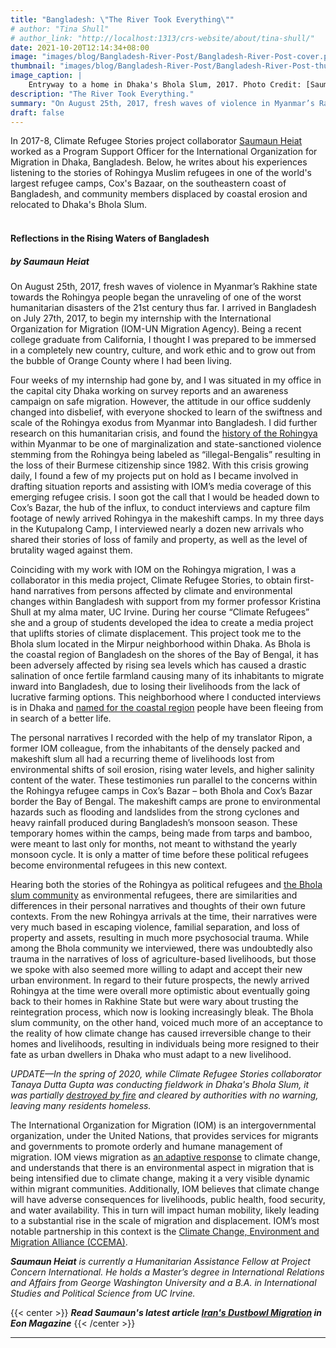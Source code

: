 ```yaml
---
title: "Bangladesh: \"The River Took Everything\""
# author: "Tina Shull"
# author_link: "http://localhost:1313/crs-website/about/tina-shull/"
date: 2021-10-20T12:14:34+08:00
image: "images/blog/Bangladesh-River-Post/Bangladesh-River-Post-cover.png"
thumbnail: "images/blog/Bangladesh-River-Post/Bangladesh-River-Post-thumb.png"
image_caption: |
    Entryway to a home in Dhaka's Bhola Slum, 2017. Photo Credit: [Saumaun Heiat ](../../about/saumaun-heiat/)
description: "The River Took Everything."
summary: "On August 25th, 2017, fresh waves of violence in Myanmar’s Rakhine state towards the Rohingya people began the unraveling of one of the worst humanitarian disasters of the 21st century thus far."
draft: false
---
```


In 2017-8, Climate Refugee Stories project collaborator [Saumaun Heiat](https://www.linkedin.com/in/saumaun-heiat-52560013a/) worked as a Program Support Officer for the International Organization for Migration in Dhaka, Bangladesh. Below, he writes about his experiences listening to the stories of Rohingya Muslim refugees in one of the world's largest refugee camps, Cox's Bazaar, on the southeastern coast of Bangladesh, and community members displaced by coastal erosion and relocated to Dhaka's Bhola Slum.  
&nbsp; 
&nbsp;

#### **Reflections in the Rising Waters of Bangladesh**  
##### ***by Saumaun Heiat***

On August 25th, 2017, fresh waves of violence in Myanmar’s Rakhine state towards the Rohingya people began the unraveling of one of the worst humanitarian disasters of the 21st century thus far. I arrived in Bangladesh on July 27th, 2017, to begin my internship with the International Organization for Migration (IOM-UN Migration Agency). Being a recent college graduate from California, I thought I was prepared to be immersed in a completely new country, culture, and work ethic and to grow out from the bubble of Orange County where I had been living. 


Four weeks of my internship had gone by, and I was situated in my office in the capital city Dhaka working on survey reports and an awareness campaign on safe migration. However, the attitude in our office suddenly changed into disbelief, with everyone shocked to learn of the swiftness and scale of the Rohingya exodus from Myanmar into Bangladesh. I did further research on this humanitarian crisis, and found the [history of the Rohingya](https://www.economist.com/asia/2015/06/13/the-most-persecuted-people-on-earth) within Myanmar to be one of marginalization and state-sanctioned violence stemming from the Rohingya being labeled as “illegal-Bengalis” resulting in the loss of their Burmese citizenship since 1982. With this crisis growing daily, I found a few of my projects put on hold as I became involved in drafting situation reports and assisting with IOM’s media coverage of this emerging refugee crisis. I soon got the call that I would be headed down to Cox’s Bazar, the hub of the influx, to conduct interviews and capture film footage of newly arrived Rohingya in the makeshift camps. In my three days in the Kutupalong Camp, I interviewed nearly a dozen new arrivals who shared their stories of loss of family and property, as well as the level of brutality waged against them. 


Coinciding with my work with IOM on the Rohingya migration, I was a collaborator in this media project, Climate Refugee Stories, to obtain first-hand narratives from persons affected by climate and environmental changes within Bangladesh with support from my former professor Kristina Shull at my alma mater, UC Irvine. During her course “Climate Refugees” she and a group of students developed the idea to create a media project that uplifts stories of climate displacement. This project took me to the Bhola slum located in the Mirpur neighborhood within Dhaka. As Bhola is the coastal region of Bangladesh on the shores of the Bay of Bengal, it has been adversely affected by rising sea levels which has caused a drastic salination of once fertile farmland causing many of its inhabitants to migrate inward into Bangladesh, due to losing their livelihoods from the lack of lucrative farming options. This neighborhood where I conducted interviews is in Dhaka and [named for the coastal region](https://www.nature.com/articles/s41599-020-0443-2) people have been fleeing from in search of a better life.


The personal narratives I recorded with the help of my translator Ripon, a former IOM colleague, from the inhabitants of the densely packed and makeshift slum all had a recurring theme of livelihoods lost from environmental shifts of soil erosion, rising water levels, and higher salinity content of the water. These testimonies run parallel to the concerns within the Rohingya refugee camps in Cox’s Bazar – both Bhola and Cox’s Bazar border the Bay of Bengal. The makeshift camps are prone to environmental hazards such as flooding and landslides from the strong cyclones and heavy rainfall produced during Bangladesh’s monsoon season. These temporary homes within the camps, being made from tarps and bamboo, were meant to last only for months, not meant to withstand the yearly monsoon cycle. It is only a matter of time before these political refugees become environmental refugees in this new context. 


Hearing both the stories of the Rohingya as political refugees and [the Bhola slum community](https://www.researchgate.net/publication/282516165_Insecure_hope_the_challenges_faced_by_urban_slum_dwellers_in_Bhola_Slum_Bangladesh) as environmental refugees, there are similarities and differences in their personal narratives and thoughts of their own future contexts. From the new Rohingya arrivals at the time, their narratives were very much based in escaping violence, familial separation, and loss of property and assets, resulting in much more psychosocial trauma. While among the Bhola community we interviewed, there was undoubtedly also trauma in the narratives of loss of agriculture-based livelihoods, but those we spoke with also seemed more willing to adapt and accept their new urban environment. In regard to their future prospects, the newly arrived Rohingya at the time were overall more optimistic about eventually going back to their homes in Rakhine State but were wary about trusting the reintegration process, which now is looking increasingly bleak. The Bhola slum community, on the other hand, voiced much more of an acceptance to the reality of how climate change has caused irreversible change to their homes and livelihoods, resulting in individuals being more resigned to their fate as urban dwellers in Dhaka who must adapt to a new livelihood. 


*UPDATE—In the spring of 2020, while Climate Refugee Stories collaborator Tanaya Dutta Gupta was conducting fieldwork in Dhaka's Bhola Slum, it was partially [destroyed by fire](https://www.usnews.com/news/world/articles/2020-03-11/bangladesh-slum-fire-leaves-many-people-homeless) and cleared by authorities with no warning, leaving many residents homeless.*


The International Organization for Migration (IOM) is an intergovernmental organization, under the United Nations, that provides services for migrants and governments to promote orderly and humane management of migration. IOM views migration as [an adaptive response](https://publications.iom.int/books/migration-adaptation-environmental-and-climate-change-case-kenya) to climate change, and understands that there is an environmental aspect in migration that is being intensified due to climate change, making it a very visible dynamic within migrant communities. Additionally, IOM believes that climate change will have adverse consequences for livelihoods, public health, food security, and water availability. This in turn will impact human mobility, likely leading to a substantial rise in the scale of migration and displacement. IOM’s most notable partnership in this context is the [Climate Change, Environment and Migration Alliance (CCEMA)](http://www.ccema-portal.org/). 

***Saumaun Heiat*** *is currently a Humanitarian Assistance Fellow at Project Concern International. He holds a Master’s degree in International Relations and Affairs from George Washington University and a B.A. in International Studies and Political Science from UC Irvine.*

<!-- TO-DO: Center -->
{{< center >}}
***Read Saumaun's latest article [Iran's Dustbowl Migration](https://www.eonmag.org/irans-dustbowl-migration/) in Eon Magazine***
{{< /center >}}

---
